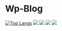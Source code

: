 # Wp-Blog
[![Top Langs](https://github-readme-stats.vercel.app/api/top-langs/?username=IwasawaMasami)](https://github.com/anuraghazra/github-readme-stats)
![](https://img.shields.io/github/issues/IwasawaMasami/Wp-Blog) ![](https://img.shields.io/github/stars/IwasawaMasami/Wp-Blog) 
![](https://img.shields.io/github/repo-size/IwasawaMasami/Wp-Blog) ![](https://img.shields.io/github/last-commit/IwasawaMasami/Wp-Blog)

